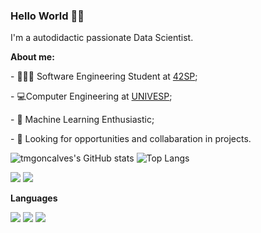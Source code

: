 ### Hello World 🤙🏻
I'm a autodidactic passionate Data Scientist.

<b>About me:</b>

<p>- 👨🏻‍💻 Software Engineering Student at <a href="https://www.42sp.org.br/">42SP</a>;</p>
<p>- 💻Computer Engineering at <a href="https://univesp.br/">UNIVESP</a>;</p>
<p>- 🎲 Machine Learning Enthusiastic;</p>
<p>- 🤖 Looking for opportunities and collabaration in projects.</p>

![tmgoncalves's GitHub stats](https://github-readme-stats.vercel.app/api?username=tmgoncalves&show_icons=true&theme=radical)
![Top Langs](https://github-readme-stats.vercel.app/api/top-langs/?username=tmgoncalves&theme=radical)


[<img src="https://img.shields.io/badge/medium-%2312100E.svg?&style=for-the-badge&logo=medium&logoColor=white" />](https://tmgoncalves.medium.com/)  [<img src="https://img.shields.io/badge/linkedin-%230077B5.svg?&style=for-the-badge&logo=linkedin&logoColor=white" />](https://br.linkedin.com/in/tmgoncalves)

<b>Languages</b>


<img src="https://img.shields.io/badge/C-00599C?style=for-the-badge&logo=c&logoColor=white" />
<img src="https://img.shields.io/badge/R-276DC3?style=for-the-badge&logo=r&logoColor=white" />
<img src="https://img.shields.io/badge/Python-FFD43B?style=for-the-badge&logo=python&logoColor=darkgreen" />

